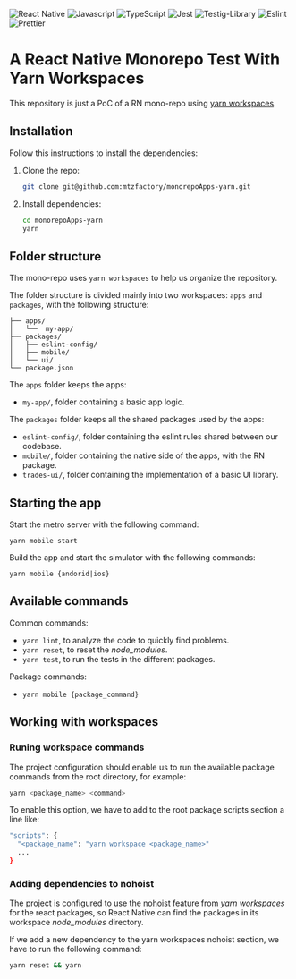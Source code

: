 ![React Native](https://img.shields.io/badge/react_native_v0.70-%2320232a.svg?style=for-the-badge&logo=react&logoColor=%2361DAFB)
![Javascript](https://img.shields.io/badge/JavaScript-323330?style=for-the-badge&logo=javascript&logoColor=F7DF1E)
![TypeScript](https://img.shields.io/badge/typescript-%23007ACC.svg?style=for-the-badge&logo=typescript&logoColor=white)
![Jest](https://img.shields.io/badge/Jest-323330?style=for-the-badge&logo=Jest&logoColor=white)
![Testig-Library](https://img.shields.io/badge/testing%20library-323330?style=for-the-badge&logo=testing-library&logoColor=red)
![Eslint](https://img.shields.io/badge/eslint-3A33D1?style=for-the-badge&logo=eslint&logoColor=white)
![Prettier](https://img.shields.io/badge/prettier-1A2C34?style=for-the-badge&logo=prettier&logoColor=F7BA3E)

# A React Native Monorepo Test With Yarn Workspaces

This repository is just a PoC of a RN mono-repo using [yarn workspaces](https://classic.yarnpkg.com/en/docs/workspaces#search).

## Installation

Follow this instructions to install the dependencies:

1. Clone the repo:

   ```bash
   git clone git@github.com:mtzfactory/monorepoApps-yarn.git
   ```

2. Install dependencies:

   ```bash
   cd monorepoApps-yarn
   yarn
   ```

## Folder structure

The mono-repo uses `yarn workspaces` to help us organize the repository.

The folder structure is divided mainly into two workspaces: `apps` and `packages`,
with the following structure:

```
├── apps/
│   └──  my-app/
├── packages/
│   ├── eslint-config/
│   ├── mobile/
│   └── ui/
└── package.json
```

The `apps` folder keeps the apps:

- `my-app/`, folder containing a basic app logic.

The `packages` folder keeps all the shared packages used by the apps:

- `eslint-config/`, folder containing the eslint rules shared between our codebase.
- `mobile/`, folder containing the native side of the apps, with the RN package.
- `trades-ui/`, folder containing the implementation of a basic UI library.

## Starting the app

Start the metro server with the following command:

`yarn mobile start`

Build the app and start the simulator with the following commands:

`yarn mobile {andorid|ios}`

## Available commands

Common commands:

- `yarn lint`, to analyze the code to quickly find problems.
- `yarn reset`, to reset the _node_modules_.
- `yarn test`, to run the tests in the different packages.

Package commands:

- `yarn mobile {package_command}`

## Working with workspaces

### Runing workspace commands

The project configuration should enable us to run the available package commands
from the root directory, for example:

```bash
yarn <package_name> <command>
```

To enable this option, we have to add to the root package scripts section a line like:

```bash
"scripts": {
  "<package_name": "yarn workspace <package_name>"
  ...
}
```

### Adding dependencies to nohoist

The project is configured to use the [nohoist][nohoist]
feature from _yarn workspaces_ for the react packages, so React Native can find the
packages in its workspace _node_modules_ directory.

If we add a new dependency to the yarn workspaces nohoist section, we have to run
the following command:

```bash
yarn reset && yarn
```

[nohoist]: https://classic.yarnpkg.com/blog/2018/02/15/nohoist/
